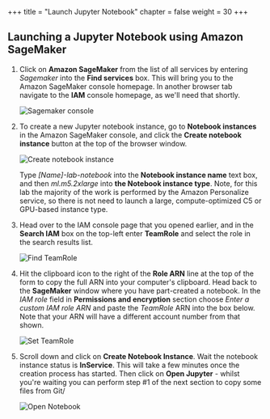 +++
title = "Launch Jupyter Notebook"
chapter = false
weight = 30
+++

## Launching a Jupyter Notebook using Amazon SageMaker

1. Click on **Amazon SageMaker** from the list of all services by entering *Sagemaker* into the **Find services** box.  This will bring you to the Amazon SageMaker console homepage.  In another browser tab navigate to the **IAM** console homepage, as we'll need that shortly.

    ![Sagemaker console](/images/consoleSMSelect.png)

2. To create a new Jupyter notebook instance, go to **Notebook instances** in the Amazon SageMaker console, and click the **Create notebook instance** button at the top of the browser window.

    ![Create notebook instance](/images/Picture02.png)

    Type _[Name]-lab-notebook_ into the **Notebook instance name** text box, and then _ml.m5.2xlarge_ into **the Notebook instance type**.  Note, for this lab the majority of the work is performed by the Amazon Personalize service, so there is not need to launch a large, compute-optimized C5 or GPU-based instance type.

3. Head over to the IAM console page that you opened earlier, and in the **Search IAM** box on the top-left enter **TeamRole** and select the role in the search results list.

    ![Find TeamRole](/images/findTeamRole.png)

4. Hit the clipboard icon to the right of the **Role ARN** line at the top of the form to copy the full ARN into your computer's clipboard.  Head back to the **SageMaker** window where you have part-created a notebook.  In the _IAM role_ field in **Permissions and encryption** section choose _Enter a custom IAM role ARN_ and paste the _TeamRole_ ARN into the box below.  Note that your ARN will have a different account number from that shown.

    ![Set TeamRole](/images/setNotebookIAM.png)

5. Scroll down and click on **Create Notebook Instance**.  Wait the notebook instance status is **InService**. This will take a few minutes once the creation process has started.  Then click on **Open Jupyter** - whilst you're waiting you can perform step #1 of the next section to copy some files from Git/

    ![Open Notebook](/images/openNotebook.png)